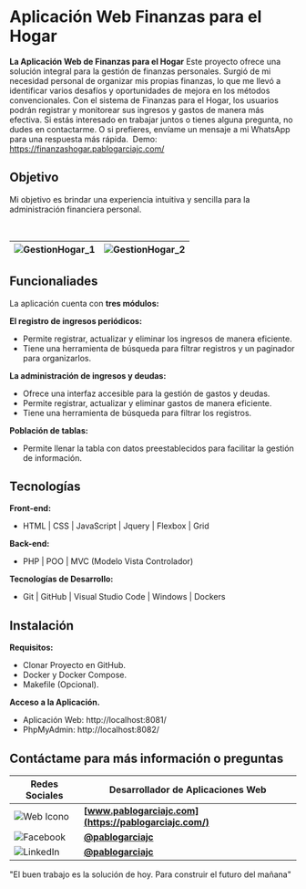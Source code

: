 
# Aplicación Web Finanzas para el Hogar

**La Aplicación Web de Finanzas para el Hogar** Este proyecto ofrece una solución integral para la gestión de finanzas personales. Surgió de mi necesidad personal de organizar mis propias finanzas, lo que me llevó a identificar varios desafíos y oportunidades de mejora en los métodos convencionales. Con el sistema de Finanzas para el Hogar, los usuarios podrán registrar y monitorear sus ingresos y gastos de manera más efectiva. Si estás interesado en trabajar juntos o tienes alguna pregunta, no dudes en contactarme. O si prefieres, envíame un mensaje a mi WhatsApp para una respuesta más rápida. 
Demo: https://finanzashogar.pablogarciajc.com/

## Objetivo

Mi objetivo es brindar una experiencia intuitiva y sencilla para la administración financiera personal.

</br>

| ![GestionHogar_1](https://pablogarciajc.com/wp-content/uploads/2024/03/pablogarciajc-aplicacion-web-finanzas-para-el-hogar-img1.webp) | ![GestionHogar_2](https://pablogarciajc.com/wp-content/uploads/2024/03/pablogarciajc-aplicacion-web-finanzas-para-el-hogar-img2.webp) |
|-----------|-----------|


## Funcionaliades

La aplicación cuenta con **tres módulos:**

**El registro de ingresos periódicos:**

* Permite registrar, actualizar y eliminar los ingresos de manera eficiente.
* Tiene una herramienta de búsqueda para filtrar registros y un paginador para organizarlos.

**La administración de ingresos y deudas:**

* Ofrece una interfaz accesible para la gestión de gastos y deudas.
* Permite registrar, actualizar y eliminar gastos de manera eficiente.
* Tiene una herramienta de búsqueda para filtrar los registros.

**Población de tablas:**

* Permite llenar la tabla con datos preestablecidos para facilitar la gestión de información.

## Tecnologías

**Front-end:**

* HTML | CSS | JavaScript | Jquery | Flexbox | Grid

**Back-end:**

* PHP | POO | MVC (Modelo Vista Controlador)

**Tecnologías de Desarrollo:**

* Git | GitHub | Visual Studio Code | Windows | Dockers

## Instalación

**Requisitos:**

* Clonar Proyecto en GitHub.
* Docker y Docker Compose.
* Makefile (Opcional).

**Acceso a la Aplicación.**
* Aplicación Web: http://localhost:8081/
* PhpMyAdmin: http://localhost:8082/

## Contáctame para más información o preguntas

| Redes Sociales  | Desarrollador de Aplicaciones Web |
| ------------- | ------------- |
| ![Web Icono](https://pablogarciajc.com/wp-content/uploads/2024/04/web.png) | **[www.pablogarciajc.com](https://pablogarciajc.com/)** |
| ![Facebook](https://pablogarciajc.com/wp-content/uploads/2024/04/facebook.png) | **[@pablogarciajc](https://www.facebook.com/PabloGarciaJC)** |
| ![LinkedIn](https://pablogarciajc.com/wp-content/uploads/2024/04/linkedin.png) | **[@pablogarciajc](https://www.linkedin.com/in/pablogarciajc/)** |

"El buen trabajo es la solución de hoy.
Para construir el futuro del mañana"




